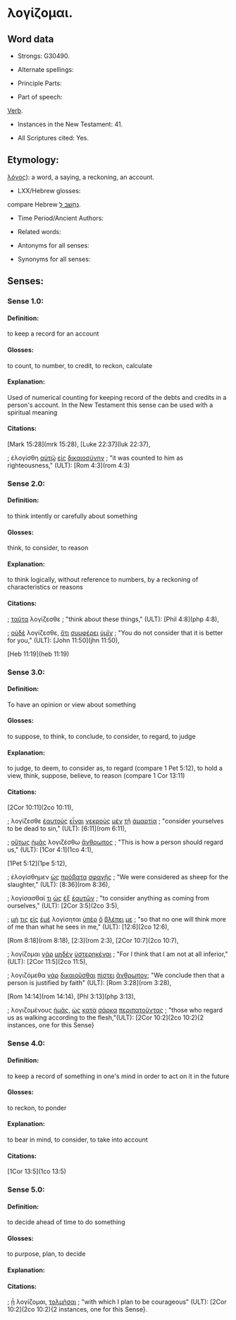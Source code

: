 # λογίζομαι.

<!-- Status: S3=Needs2ndReview -->
<!-- Lexica used for edits: BDAG, FFM, LN, A-S -->

## Word data

* Strongs: G30490.

* Alternate spellings:



* Principle Parts: 


* Part of speech: 

[Verb](http://ugg.readthedocs.io/en/latest/verb.html).

* Instances in the New Testament: 41.

* All Scriptures cited: Yes.

## Etymology: 

[λόγος](../G35880/01.md)): a word, a saying, a reckoning, an account.   

* LXX/Hebrew glosses: 

compare Hebrew [נֶחֱשׁב לְ](//en-uhal/H2803).

* Time Period/Ancient Authors: 


* Related words: 

* Antonyms for all senses:

* Synonyms for all senses: 


## Senses: 


### Sense  1.0: 

#### Definition: 

to keep a record for an account

#### Glosses: 

to count, to number, to credit, to reckon, calculate

#### Explanation: 

Used of numerical counting for keeping record of the debts and credits in a person's account. In the New Testament this sense can be used with a spiritual meaning 

#### Citations: 

[Mark 15:28](mrk 15:28), [Luke 22:37](luk 22:37),

; ἐλογίσθη [αὐτῷ](../G08460/01.md) [εἰς](../G15190/01.md) [δικαιοσύνην](../G13430/01.md) 
; "it was counted to him as righteousness," (ULT): [Rom 4:3](rom 4:3)



### Sense  2.0: 

#### Definition: 

to think intently or carefully about something

#### Glosses:

think, to consider, to reason

#### Explanation:

to think logically, without reference to numbers, by a reckoning of characteristics or reasons

#### Citations: 

; [ταῦτα](../G37780/01.md) λογίζεσθε 
; "think about these things," (ULT): 
[Phil 4:8](php 4:8),

; [οὐδὲ](../G37610/01.md) λογίζεσθε, [ὅτι](../G37540/01.md) [συμφέρει](../G48510/01.md) [ὑμῖν](../G47710/01.md) 
; "You do not consider that it is better for you," (ULT): [John 11:50](jhn 11:50),

[Heb 11:19](heb 11:19) 



### Sense  3.0: 

#### Definition: 

To have an opinion or view about something

#### Glosses: 

to suppose, to think, to conclude, to consider, to regard, to judge

#### Explanation: 

to judge, to deem, to consider as, to regard (compare 1 Pet 5:12), to hold a view, think, suppose, believe, to reason (compare 1 Cor 13:11)

#### Citations: 

[2Cor 10:11](2co 10:11),

; λογίζεσθε [ἑαυτοὺς](../G14380/01.md) [εἶναι](../G15100/01.md) [νεκροὺς](../G34980/01.md) [μὲν](../G33030/01.md) [τῇ](../G35880/01.md) [ἁμαρτίᾳ](../G02660/01.md) 
; "consider yourselves to be dead to sin," (ULT): [6:11](rom 6:11), 

; [οὕτως](../G37790/01.md) [ἡμᾶς](../G14730/01.md) λογιζέσθω [ἄνθρωπος](../G04440/01.md) 
; "This is how a person should regard us," (ULT): [1Cor 4:1](1co 4:1), 

[1Pet 5:12](1pe 5:12), 

; ἐλογίσθημεν [ὡς](../G56130/01.md) [πρόβατα](../G42630/01.md)  [σφαγῆς](../G49670/01.md) 
; "We were considered as sheep for the slaughter," (ULT): [8:36](rom 8:36),

; λογίσασθαί [τι](../G51000/01.md) [ὡς](../G56130/01.md) [ἐξ](../G15370/01.md) [ἑαυτῶν](../G14380/01.md) 
; "to consider anything as coming from ourselves," (ULT): [2Cor 3:5](2co 3:5),

; [μή](../G33610/01.md) [τις](../G51000/01.md) [εἰς](../G15190/01.md) [ἐμὲ](../G14730/01.md) λογίσηται [ὑπὲρ](../G52280/01.md) [ὃ](../G37390/01.md) [βλέπει](../G09910/01.md) [με](../G14730/01.md) 
; "so that no one will think more of me than what he sees in me," (ULT): [12:6](2co 12:6), 

[Rom 8:18](rom 8:18), [2:3](rom 2:3), [2Cor 10:7](2co 10:7), 

; λογίζομαι [γὰρ](../G10630/01.md) [μηδὲν](../G33670/01.md) [ὑστερηκέναι](../G53020/01.md) 
; "For I think that I am not at all inferior," (ULT): [2Cor 11:5](2co 11:5), 

; λογιζόμεθα [γὰρ](../G10630/01.md) [δικαιοῦσθαι](../G13440/01.md) [πίστει](../G41020/01.md) [ἄνθρωπον](../G04440/01.md); "We conclude then that a person is justified by faith" (ULT): [Rom 3:28](rom 3:28),

[Rom 14:14](rom 14:14), [Phl 3:13](php 3:13),

; λογιζομένους [ἡμᾶς](../G14730/01.md), [ὡς](../G56130/01.md)  [κατὰ](../G25960/01.md) [σάρκα](../G45610/01.md) [περιπατοῦντας](../G40430/01.md) 
; "those who regard us as walking according to the flesh,"(ULT):
[2Cor 10:2](2co 10:2){2 instances, one for this Sense}


### Sense  4.0: 

#### Definition: 

to keep a record of something in one's mind in order to act on it in the future 

#### Glosses: 

to reckon, to ponder

#### Explanation: 

to bear in mind, to consider, to take into account

#### Citations: 

 
[1Cor 13:5](1co 13:5)

### Sense  5.0: 

#### Definition: 

to decide ahead of time to do something

#### Glosses: 

to purpose, plan, to decide

#### Explanation: 


#### Citations: 

; [ᾗ](../G37390/01.md) λογίζομαι, [τολμῆσαι](../G51110/01.md) 
; "with which I plan to be courageous" (ULT): 
[2Cor 10:2](2co 10:2){2 instances, one for this Sense}.

